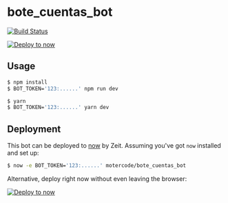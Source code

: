 # bote_cuentas_bot

[![Build Status](https://travis-ci.org/motercode/bote_cuentas_bot.svg?branch=master)](https://travis-ci.org/motercode/bote_cuentas_bot)

[![Deploy to now](https://deploy.now.sh/static/button.svg)](https://deploy.now.sh/?repo=https://github.com/motercode/bote_cuentas_bot)

## Usage

```sh
$ npm install
$ BOT_TOKEN='123:......' npm run dev
```

```sh
$ yarn
$ BOT_TOKEN='123:......' yarn dev
```

## Deployment

This bot can be deployed to [now](https://zeit.co/now) by Zeit.
Assuming you've got `now` installed and set up:

```sh
$ now -e BOT_TOKEN='123:......' motercode/bote_cuentas_bot
```

Alternative, deploy right now without even leaving the browser:

[![Deploy to now](https://deploy.now.sh/static/button.svg)](https://deploy.now.sh/?repo=https://github.com/motercode/bote_cuentas_bot)
